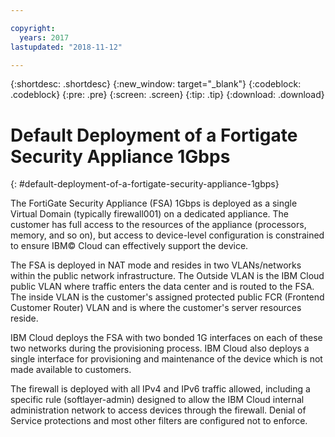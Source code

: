 ```yaml
---

copyright:
  years: 2017
lastupdated: "2018-11-12"

---
```


{:shortdesc: .shortdesc}
{:new_window: target="_blank"}
{:codeblock: .codeblock}
{:pre: .pre}
{:screen: .screen}
{:tip: .tip}
{:download: .download}

# Default Deployment of a Fortigate Security Appliance 1Gbps
{: #default-deployment-of-a-fortigate-security-appliance-1gbps}

The FortiGate Security Appliance (FSA) 1Gbps is deployed as a single Virtual Domain (typically firewall001) on a dedicated appliance. The customer has full access to the resources of the appliance (processors, memory, and so on), but access to device-level configuration is constrained to ensure IBM© Cloud can effectively support the device.

The FSA is deployed in NAT mode and resides in two VLANs/networks within the public network infrastructure. The Outside VLAN is the IBM Cloud public VLAN where traffic enters the data center and is routed to the FSA. The inside VLAN is the customer's assigned protected public FCR (Frontend Customer Router) VLAN and is where the customer's server resources reside.  

IBM Cloud deploys the FSA with two bonded 1G interfaces on each of these two networks during the provisioning process. IBM Cloud also deploys a single interface for provisioning and maintenance of the device which is not made available to customers.

The firewall is deployed with all IPv4 and IPv6 traffic allowed, including a specific rule (softlayer-admin) designed to allow the IBM Cloud internal administration network to access devices through the firewall. Denial of Service protections and most other filters are configured not to enforce.
